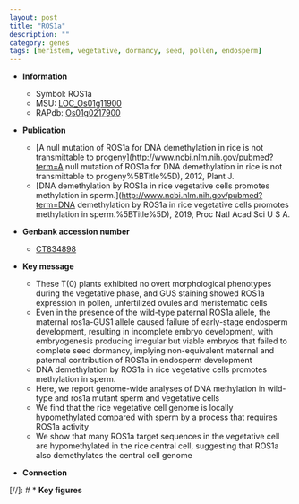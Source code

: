 ```yaml
---
layout: post
title: "ROS1a"
description: ""
category: genes
tags: [meristem, vegetative, dormancy, seed, pollen, endosperm]
---
```


* **Information**  
    + Symbol: ROS1a  
    + MSU: [LOC_Os01g11900](http://rice.uga.edu/cgi-bin/ORF_infopage.cgi?orf=LOC_Os01g11900)  
    + RAPdb: [Os01g0217900](http://rapdb.dna.affrc.go.jp/viewer/gbrowse_details/irgsp1?name=Os01g0217900)  

* **Publication**  
    + [A null mutation of ROS1a for DNA demethylation in rice is not transmittable to progeny](http://www.ncbi.nlm.nih.gov/pubmed?term=A null mutation of ROS1a for DNA demethylation in rice is not transmittable to progeny%5BTitle%5D), 2012, Plant J.
    + [DNA demethylation by ROS1a in rice vegetative cells promotes methylation in sperm.](http://www.ncbi.nlm.nih.gov/pubmed?term=DNA demethylation by ROS1a in rice vegetative cells promotes methylation in sperm.%5BTitle%5D), 2019, Proc Natl Acad Sci U S A.

* **Genbank accession number**  
    + [CT834898](http://www.ncbi.nlm.nih.gov/nuccore/CT834898)

* **Key message**  
    + These T(0) plants exhibited no overt morphological phenotypes during the vegetative phase, and GUS staining showed ROS1a expression in pollen, unfertilized ovules and meristematic cells
    + Even in the presence of the wild-type paternal ROS1a allele, the maternal ros1a-GUS1 allele caused failure of early-stage endosperm development, resulting in incomplete embryo development, with embryogenesis producing irregular but viable embryos that failed to complete seed dormancy, implying non-equivalent maternal and paternal contribution of ROS1a in endosperm development
    + DNA demethylation by ROS1a in rice vegetative cells promotes methylation in sperm.
    + Here, we report genome-wide analyses of DNA methylation in wild-type and ros1a mutant sperm and vegetative cells
    + We find that the rice vegetative cell genome is locally hypomethylated compared with sperm by a process that requires ROS1a activity
    + We show that many ROS1a target sequences in the vegetative cell are hypomethylated in the rice central cell, suggesting that ROS1a also demethylates the central cell genome

* **Connection**  

[//]: # * **Key figures**  


